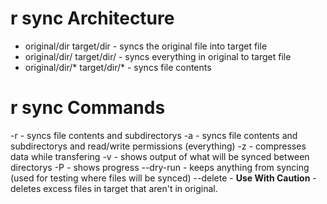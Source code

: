 # r sync Architecture
- original/dir target/dir -  syncs the original file into target file
- original/dir/ target/dir/ - syncs everything in original to target file
- original/dir/* target/dir/* - syncs file contents


# r sync Commands
-r - syncs file contents and subdirectorys
-a - syncs file contents and subdirectorys and read/write permissions (everything)
-z - compresses data while transfering
-v - shows output of what will be synced between directorys
-P - shows progress
--dry-run - keeps anything from syncing (used for testing where files will be synced)
--delete - **Use With Caution** - deletes excess files in target that aren't in original.

